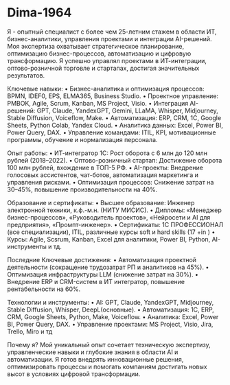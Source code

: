 # Dima-1964
Я - опытный специалист с более чем 25-летним стажем в области ИТ, бизнес-аналитики, управления проектами и интеграции AI-решений. Моя экспертиза охватывает стратегическое планирование, оптимизацию бизнес-процессов, автоматизацию и цифровую трансформацию. Я успешно управлял проектами в ИТ-интеграции, оптово-розничной торговле и стартапах, достигая значительных результатов.

Ключевые навыки:
•	Бизнес-аналитика и оптимизация процессов: BPMN, IDEF0, EPS, ELMA365, Business Studio.
•	Проектное управление: PMBOK, Agile, Scrum, Kanban, MS Project, Visio.
•	Интеграция AI-решений: GPT, Claude, YandexGPT, Gemini, LLaMA, Whisper, Midjourney, Stable Diffusion, Voiceflow, Make.
•	Автоматизация: ERP, CRM, 1С, Google Sheets, Python Colab, Yandex Cloud.
•	Аналитика данных: Excel, Power BI, Power Query, DAX.
•	Управление командами: ITIL, KPI, мотивационные программы, обучение и нормализация персонала.

Опыт работы:
•	ИТ-интегратор 1С: Рост оборота с 6 млн до 120 млн рублей (2018–2022).
•	Оптово-розничный стартап: Достижение оборота 100 млн рублей, вхождение в ТОП-5 РФ.
•	AI-проекты: Внедрение голосовых ассистентов, чат-ботов, автоматизация маркетинга и управления рисками.
•	Оптимизация процессов: Снижение затрат на 30–45%, повышение производительности на 40%.

Образование и сертификаты:
•	Высшее образование: Инженер электронной техники, к.ф.-м.н. (НИТУ МИСИС).
•	Дипломы: «Менеджер бизнес-процессов», «Руководитель проектов», «Нейросети и AI для предприятия», «Промпт-инженер».
•	Сертификаты: 1С ПРОФЕССИОНАЛ (все специализации), ITIL, различные курсы soft и hard skills (17 +in )
•	Курсы: Agile, Scsrum, Kanban, Excel для аналитики, Power BI, Python, AI-инструменты и тд.

Последние Ключевые достижения:
•	Автоматизация проектной деятельности (сокращение трудозатрат РП и аналитиков на 45%).
•	Оптимизация инфраструктуры LLM (снижение затрат на 30%).
•	Внедрение ERP и CRM-систем в ИТ интегратор, повышение рентабельности на 60%.

Технологии и инструменты:
•	AI: GPT, Claude, YandexGPT, Midjourney, Stable Diffusion, Whisper, DeepL(основные).
•	Автоматизация: 1С, ERP, CRM, Google Sheets, Python, Make, Voiceflow.
•	Аналитика: Excel, Power BI, Power Query, DAX.
•	Управление проектами: MS Project, Visio, Jira, Trello, Miro и тд

Почему я?
Мой уникальный опыт сочетает техническую экспертизу, управленческие навыки и глубокие знания в области AI и автоматизации. Я готов внедрять инновационные решения, оптимизировать процессы и помогать компаниям достигать новых высот в условиях цифровой трансформации.
